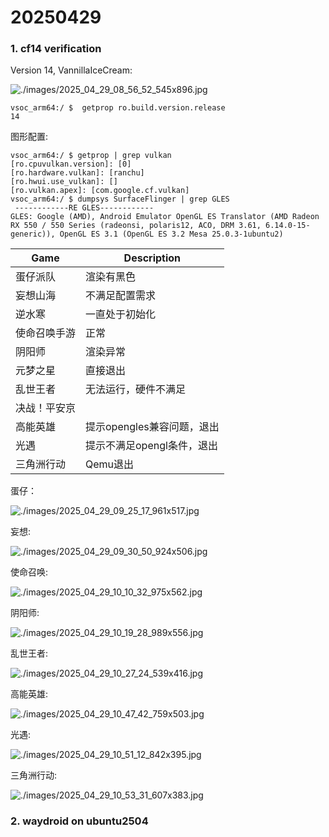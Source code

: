 # 20250429
### 1. cf14 verification
Version 14, VannillaIceCream:    

![./images/2025_04_29_08_56_52_545x896.jpg](./images/2025_04_29_08_56_52_545x896.jpg)

```
vsoc_arm64:/ $  getprop ro.build.version.release
14
```

图形配置:       

```
vsoc_arm64:/ $ getprop | grep vulkan                                                         
[ro.cpuvulkan.version]: [0]
[ro.hardware.vulkan]: [ranchu]
[ro.hwui.use_vulkan]: []
[ro.vulkan.apex]: [com.google.cf.vulkan]
vsoc_arm64:/ $ dumpsys SurfaceFlinger | grep GLES
 ------------RE GLES------------
GLES: Google (AMD), Android Emulator OpenGL ES Translator (AMD Radeon RX 550 / 550 Series (radeonsi, polaris12, ACO, DRM 3.61, 6.14.0-15-generic)), OpenGL ES 3.1 (OpenGL ES 3.2 Mesa 25.0.3-1ubuntu2)
```

| Game | Description |
| ----------- | ----------- |
|蛋仔派队   | 渲染有黑色 |
| 妄想山海 | 不满足配置需求 |
| 逆水寒 | 一直处于初始化 |
| 使命召唤手游 | 正常 |
| 阴阳师 | 渲染异常 |
| 元梦之星 | 直接退出 |
| 乱世王者 | 无法运行，硬件不满足 |
| 决战！平安京 |  |
| 高能英雄 | 提示opengles兼容问题，退出  |
| 光遇 | 提示不满足opengl条件，退出 |
| 三角洲行动 | Qemu退出  |


蛋仔：   

![./images/2025_04_29_09_25_17_961x517.jpg](./images/2025_04_29_09_25_17_961x517.jpg)

妄想:     

![./images/2025_04_29_09_30_50_924x506.jpg](./images/2025_04_29_09_30_50_924x506.jpg)

使命召唤:     

![./images/2025_04_29_10_10_32_975x562.jpg](./images/2025_04_29_10_10_32_975x562.jpg)

阴阳师:     

![./images/2025_04_29_10_19_28_989x556.jpg](./images/2025_04_29_10_19_28_989x556.jpg)

乱世王者:     

![./images/2025_04_29_10_27_24_539x416.jpg](./images/2025_04_29_10_27_24_539x416.jpg)

高能英雄:     

![./images/2025_04_29_10_47_42_759x503.jpg](./images/2025_04_29_10_47_42_759x503.jpg)

光遇:    

![./images/2025_04_29_10_51_12_842x395.jpg](./images/2025_04_29_10_51_12_842x395.jpg)

三角洲行动:    

![./images/2025_04_29_10_53_31_607x383.jpg](./images/2025_04_29_10_53_31_607x383.jpg)

### 2. waydroid on ubuntu2504

